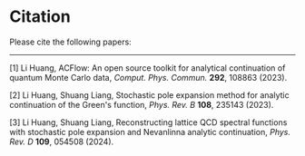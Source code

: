 # Citation

Please cite the following papers:

---

[1] Li Huang, ACFlow: An open source toolkit for analytical continuation of quantum Monte Carlo data, *Comput. Phys. Commun.* **292**, 108863 (2023).

[2] Li Huang, Shuang Liang, Stochastic pole expansion method for analytic continuation of the Green's function, *Phys. Rev. B* **108**, 235143 (2023).

[3] Li Huang, Shuang Liang, Reconstructing lattice QCD spectral functions with stochastic pole expansion and Nevanlinna analytic continuation, *Phys. Rev. D* **109**, 054508 (2024).
